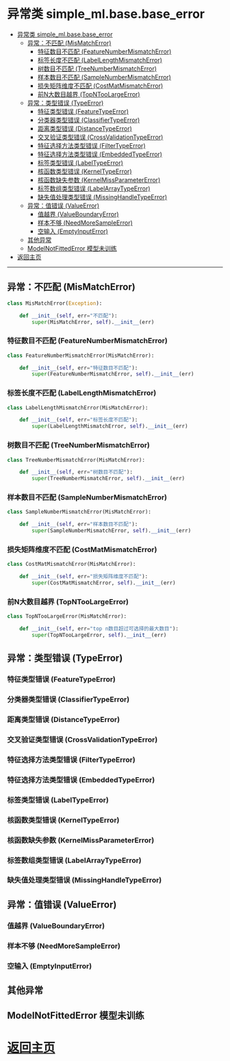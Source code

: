 # 异常类 simple_ml.base.base_error

- [异常类 simple_ml.base.base_error](#%E5%BC%82%E5%B8%B8%E7%B1%BB-simplemlbasebaseerror)
    - [异常：不匹配 (MisMatchError)](#%E5%BC%82%E5%B8%B8%EF%BC%9A%E4%B8%8D%E5%8C%B9%E9%85%8D-mismatcherror)
        - [特征数目不匹配 (FeatureNumberMismatchError)](#%E7%89%B9%E5%BE%81%E6%95%B0%E7%9B%AE%E4%B8%8D%E5%8C%B9%E9%85%8D-featurenumbermismatcherror)
        - [标签长度不匹配 (LabelLengthMismatchError)](#%E6%A0%87%E7%AD%BE%E9%95%BF%E5%BA%A6%E4%B8%8D%E5%8C%B9%E9%85%8D-labellengthmismatcherror)
        - [树数目不匹配 (TreeNumberMismatchError)](#%E6%A0%91%E6%95%B0%E7%9B%AE%E4%B8%8D%E5%8C%B9%E9%85%8D-treenumbermismatcherror)
        - [样本数目不匹配 (SampleNumberMismatchError)](#%E6%A0%B7%E6%9C%AC%E6%95%B0%E7%9B%AE%E4%B8%8D%E5%8C%B9%E9%85%8D-samplenumbermismatcherror)
        - [损失矩阵维度不匹配 (CostMatMismatchError)](#%E6%8D%9F%E5%A4%B1%E7%9F%A9%E9%98%B5%E7%BB%B4%E5%BA%A6%E4%B8%8D%E5%8C%B9%E9%85%8D-costmatmismatcherror)
        - [前N大数目越界 (TopNTooLargeError)](#%E5%89%8Dn%E5%A4%A7%E6%95%B0%E7%9B%AE%E8%B6%8A%E7%95%8C-topntoolargeerror)
    - [异常：类型错误 (TypeError)](#%E5%BC%82%E5%B8%B8%EF%BC%9A%E7%B1%BB%E5%9E%8B%E9%94%99%E8%AF%AF-typeerror)
        - [特征类型错误 (FeatureTypeError)](#%E7%89%B9%E5%BE%81%E7%B1%BB%E5%9E%8B%E9%94%99%E8%AF%AF-featuretypeerror)
        - [分类器类型错误 (ClassifierTypeError)](#%E5%88%86%E7%B1%BB%E5%99%A8%E7%B1%BB%E5%9E%8B%E9%94%99%E8%AF%AF-classifiertypeerror)
        - [距离类型错误 (DistanceTypeError)](#%E8%B7%9D%E7%A6%BB%E7%B1%BB%E5%9E%8B%E9%94%99%E8%AF%AF-distancetypeerror)
        - [交叉验证类型错误 (CrossValidationTypeError)](#%E4%BA%A4%E5%8F%89%E9%AA%8C%E8%AF%81%E7%B1%BB%E5%9E%8B%E9%94%99%E8%AF%AF-crossvalidationtypeerror)
        - [特征选择方法类型错误 (FilterTypeError)](#%E7%89%B9%E5%BE%81%E9%80%89%E6%8B%A9%E6%96%B9%E6%B3%95%E7%B1%BB%E5%9E%8B%E9%94%99%E8%AF%AF-filtertypeerror)
        - [特征选择方法类型错误 (EmbeddedTypeError)](#%E7%89%B9%E5%BE%81%E9%80%89%E6%8B%A9%E6%96%B9%E6%B3%95%E7%B1%BB%E5%9E%8B%E9%94%99%E8%AF%AF-embeddedtypeerror)
        - [标签类型错误 (LabelTypeError)](#%E6%A0%87%E7%AD%BE%E7%B1%BB%E5%9E%8B%E9%94%99%E8%AF%AF-labeltypeerror)
        - [核函数类型错误 (KernelTypeError)](#%E6%A0%B8%E5%87%BD%E6%95%B0%E7%B1%BB%E5%9E%8B%E9%94%99%E8%AF%AF-kerneltypeerror)
        - [核函数缺失参数 (KernelMissParameterError)](#%E6%A0%B8%E5%87%BD%E6%95%B0%E7%BC%BA%E5%A4%B1%E5%8F%82%E6%95%B0-kernelmissparametererror)
        - [标签数组类型错误 (LabelArrayTypeError)](#%E6%A0%87%E7%AD%BE%E6%95%B0%E7%BB%84%E7%B1%BB%E5%9E%8B%E9%94%99%E8%AF%AF-labelarraytypeerror)
        - [缺失值处理类型错误 (MissingHandleTypeError)](#%E7%BC%BA%E5%A4%B1%E5%80%BC%E5%A4%84%E7%90%86%E7%B1%BB%E5%9E%8B%E9%94%99%E8%AF%AF-missinghandletypeerror)
    - [异常：值错误 (ValueError)](#%E5%BC%82%E5%B8%B8%EF%BC%9A%E5%80%BC%E9%94%99%E8%AF%AF-valueerror)
        - [值越界 (ValueBoundaryError)](#%E5%80%BC%E8%B6%8A%E7%95%8C-valueboundaryerror)
        - [样本不够 (NeedMoreSampleError)](#%E6%A0%B7%E6%9C%AC%E4%B8%8D%E5%A4%9F-needmoresampleerror)
        - [空输入 (EmptyInputError)](#%E7%A9%BA%E8%BE%93%E5%85%A5-emptyinputerror)
    - [其他异常](#%E5%85%B6%E4%BB%96%E5%BC%82%E5%B8%B8)
    - [ModelNotFittedError 模型未训练](#modelnotfittederror-%E6%A8%A1%E5%9E%8B%E6%9C%AA%E8%AE%AD%E7%BB%83)
- [返回主页](#%E8%BF%94%E5%9B%9E%E4%B8%BB%E9%A1%B5)

* * *

## 异常：不匹配 (MisMatchError)

```python
class MisMatchError(Exception):

    def __init__(self, err="不匹配"):
        super(MisMatchError, self).__init__(err)
```
### 特征数目不匹配 (FeatureNumberMismatchError)

```python
class FeatureNumberMismatchError(MisMatchError):

    def __init__(self, err="特征数目不匹配"):
        super(FeatureNumberMismatchError, self).__init__(err)
```

### 标签长度不匹配 (LabelLengthMismatchError)

```python
class LabelLengthMismatchError(MisMatchError):

    def __init__(self, err="标签长度不匹配"):
        super(LabelLengthMismatchError, self).__init__(err)
```

### 树数目不匹配 (TreeNumberMismatchError)

```python
class TreeNumberMismatchError(MisMatchError):

    def __init__(self, err="树数目不匹配"):
        super(TreeNumberMismatchError, self).__init__(err)
```

### 样本数目不匹配 (SampleNumberMismatchError)

```python
class SampleNumberMismatchError(MisMatchError):

    def __init__(self, err="样本数目不匹配"):
        super(SampleNumberMismatchError, self).__init__(err)
```

### 损失矩阵维度不匹配 (CostMatMismatchError)

```python
class CostMatMismatchError(MisMatchError):

    def __init__(self, err="损失矩阵维度不匹配"):
        super(CostMatMismatchError, self).__init__(err)
```

### 前N大数目越界 (TopNTooLargeError)

```python
class TopNTooLargeError(MisMatchError):

    def __init__(self, err="top n数目超过可选择的最大数目"):
        super(TopNTooLargeError, self).__init__(err)
```


## 异常：类型错误 (TypeError)

### 特征类型错误 (FeatureTypeError)

### 分类器类型错误 (ClassifierTypeError)

### 距离类型错误 (DistanceTypeError)

### 交叉验证类型错误 (CrossValidationTypeError)

### 特征选择方法类型错误 (FilterTypeError)

### 特征选择方法类型错误 (EmbeddedTypeError)

### 标签类型错误 (LabelTypeError)

### 核函数类型错误 (KernelTypeError)

### 核函数缺失参数 (KernelMissParameterError)

### 标签数组类型错误 (LabelArrayTypeError)

### 缺失值处理类型错误 (MissingHandleTypeError)


## 异常：值错误 (ValueError)

### 值越界 (ValueBoundaryError)
### 样本不够 (NeedMoreSampleError)
### 空输入 (EmptyInputError)


## 其他异常

## ModelNotFittedError 模型未训练

# [返回主页](../../index.md)

